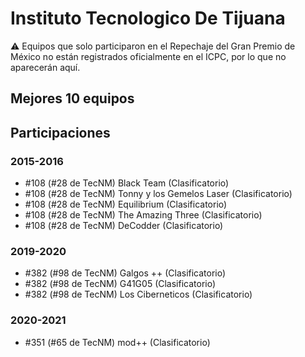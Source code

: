 # Instituto Tecnologico De Tijuana

:warning: Equipos que solo participaron en el Repechaje del Gran Premio de México no están registrados oficialmente en el ICPC, por lo que no aparecerán aquí.

## Mejores 10 equipos


## Participaciones

### 2015-2016

- #108 (#28 de TecNM) Black Team (Clasificatorio)
- #108 (#28 de TecNM) Tonny y los Gemelos Laser (Clasificatorio)
- #108 (#28 de TecNM) Equilibrium (Clasificatorio)
- #108 (#28 de TecNM) The Amazing Three (Clasificatorio)
- #108 (#28 de TecNM) DeCodder (Clasificatorio)

### 2019-2020

- #382 (#98 de TecNM) Galgos ++ (Clasificatorio)
- #382 (#98 de TecNM) G41G05 (Clasificatorio)
- #382 (#98 de TecNM) Los Ciberneticos (Clasificatorio)

### 2020-2021

- #351 (#65 de TecNM) mod++ (Clasificatorio)



